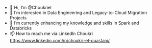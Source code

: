 - 👋 Hi, I’m @Choukriel
- 👀 I’m interested in Data Engineering and Legacy-to-Cloud Migration Projects
- 🌱 I’m currently enhancing my knowledge and skills in Spark and Databricks
- 📫 How to reach me via LinkedIn Choukri https://www.linkedin.com/in/choukri-el-ouastani/

<!---
Choukriel/Choukriel is a ✨ special ✨ repository because its `README.md` (this file) appears on your GitHub profile.
You can click the Preview link to take a look at your changes.
--->
